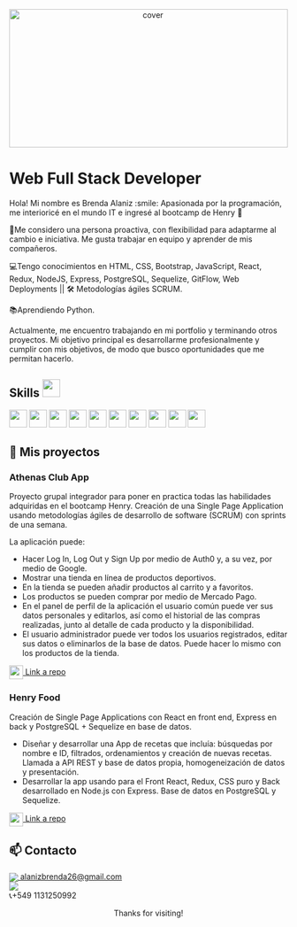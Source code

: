 <div align="center">
<img width="100%" height = "250px" src="https://www.thegreatpearler.com/pluriverse/wp-content/uploads/sites/5/2021/10/hello-world.gif" alt="cover" />
</div>

<h1>Web Full Stack Developer</h1>
<p align='center'>
</p>

<div size='20px'> 
Hola! Mi nombre es Brenda Alaniz :smile: 
Apasionada por la programación, me interioricé en el mundo IT e ingresé al bootcamp de Henry 🚀

🙋Me considero una persona proactiva, con flexibilidad para adaptarme al cambio e iniciativa. Me gusta trabajar en equipo y aprender de mis compañeros.

💻Tengo conocimientos en HTML, CSS, Bootstrap, JavaScript, React, Redux, NodeJS, Express, PostgreSQL, Sequelize, GitFlow, Web Deployments || 🛠 Metodologías ágiles SCRUM.

📚Aprendiendo Python.

Actualmente, me encuentro trabajando en mi portfolio y terminando otros proyectos. Mi objetivo principal es desarrollarme profesionalmente y cumplir con mis objetivos, de modo que busco oportunidades que me permitan hacerlo. 

</div>

<h2> Skills <img src = "https://media2.giphy.com/media/QssGEmpkyEOhBCb7e1/giphy.gif?cid=ecf05e47a0n3gi1bfqntqmob8g9aid1oyj2wr3ds3mg700bl&rid=giphy.gif" width = 32px> </h2>
<div justify-content = "space-arround">

<img width ='32px' src ='https://raw.githubusercontent.com/rahulbanerjee26/githubAboutMeGenerator/main/icons/html.svg'> <img width ='32px' src ='https://raw.githubusercontent.com/rahulbanerjee26/githubAboutMeGenerator/main/icons/javascript.svg'> <img width ='32px' src ='https://raw.githubusercontent.com/rahulbanerjee26/githubAboutMeGenerator/main/icons/css.svg'> <img width ='32px' src ='https://raw.githubusercontent.com/rahulbanerjee26/githubAboutMeGenerator/main/icons/express.svg'> <img width ='32px' src ='https://raw.githubusercontent.com/rahulbanerjee26/githubAboutMeGenerator/main/icons/nodejs.svg'>  <img width ='32px' src ='https://raw.githubusercontent.com/rahulbanerjee26/githubAboutMeGenerator/main/icons/postman.svg'>  <img width ='32px' src ='https://raw.githubusercontent.com/rahulbanerjee26/githubAboutMeGenerator/main/icons/postgresql.svg'>  <img width ='32px' src ='https://raw.githubusercontent.com/rahulbanerjee26/githubAboutMeGenerator/main/icons/reactjs.svg'>  <img width ='32px' src ='https://raw.githubusercontent.com/rahulbanerjee26/githubAboutMeGenerator/main/icons/redux.svg'>  <img width ='32px' src ='https://raw.githubusercontent.com/rahulbanerjee26/githubAboutMeGenerator/main/icons/bootstrap.svg'>

</div>

<h2> 📌 Mis proyectos </h2>

### Athenas Club App

Proyecto grupal integrador para poner en practica todas las habilidades adquiridas en el bootcamp Henry. Creación de una Single Page Application usando metodologías ágiles de desarrollo de software (SCRUM) con sprints de una semana.

La aplicación puede:
- Hacer Log In, Log Out y Sign Up por medio de Auth0 y, a su vez, por medio de Google.
- Mostrar una tienda en línea de productos deportivos.
- En la tienda se pueden añadir productos al carrito y a favoritos.
- Los productos se pueden comprar por medio de Mercado Pago.
- En el panel de perfil de la aplicación el usuario común puede ver sus datos personales y editarlos, así como el historial de las compras realizadas, junto al detalle de cada producto y la disponibilidad.
- El usuario administrador puede ver todos los usuarios registrados, editar sus datos o eliminarlos de la base de datos. Puede hacer lo mismo con los productos de la tienda.

<a href="https://github.com/MATarg81/proyecto-final">
      <img align="center" src="https://user-images.githubusercontent.com/76783198/183681387-b4432771-313b-4527-a157-75786233b3b0.svg" width="25" height="25"/>
      Link a repo
</a>


### Henry Food
Creación de Single Page Applications con React en front end, Express en back y PostgreSQL + Sequelize en base de datos.

- Diseñar y desarrollar una App de recetas que incluía: búsquedas por nombre e ID, filtrados, ordenamientos y creación de nuevas recetas. Llamada a API REST y base de datos propia, homogeneización de datos y presentación.
- Desarrollar la app usando para el Front React, Redux, CSS puro y Back desarrollado en Node.js con Express. Base de datos en PostgreSQL y Sequelize.

<a href="https://github.com/Macrofago096/Proyecto-Individual-Food">
      <img align="center" src="https://user-images.githubusercontent.com/76783198/183681387-b4432771-313b-4527-a157-75786233b3b0.svg" width="25" height="25"/>
      Link a repo
</a>
<br>

## 📫 Contacto

<p>
    <a href="https://alanizbrenda26@gmail.com">
      <img align="center" src="https://user-images.githubusercontent.com/76783198/182482940-c4a2a044-de93-4450-b354-9628cbb175c9.svg"/>
     alanizbrenda26@gmail.com
    </a>    
    <br>
    <a href="https://www.linkedin.com/in/brenda-c-alaniz-/">
      <img align="center" src="https://user-images.githubusercontent.com/76783198/182481396-19c89e94-f3ba-4e33-9df4-f5b7a094cf8f.svg"/>
    <br>
    <a>
    📞+549 1131250992
    </a>
</p>

<footer align='center'>Thanks for visiting!</footer>
